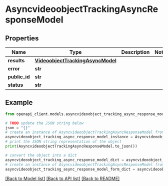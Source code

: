 # AsyncvideoobjectTrackingAsyncResponseModel


## Properties

Name | Type | Description | Notes
------------ | ------------- | ------------- | -------------
**results** | [**VideoobjectTrackingAsyncModel**](VideoobjectTrackingAsyncModel.md) |  | 
**error** | **str** |  | 
**public_id** | **str** |  | 
**status** | **str** |  | 

## Example

```python
from openapi_client.models.asyncvideoobject_tracking_async_response_model import AsyncvideoobjectTrackingAsyncResponseModel

# TODO update the JSON string below
json = "{}"
# create an instance of AsyncvideoobjectTrackingAsyncResponseModel from a JSON string
asyncvideoobject_tracking_async_response_model_instance = AsyncvideoobjectTrackingAsyncResponseModel.from_json(json)
# print the JSON string representation of the object
print(AsyncvideoobjectTrackingAsyncResponseModel.to_json())

# convert the object into a dict
asyncvideoobject_tracking_async_response_model_dict = asyncvideoobject_tracking_async_response_model_instance.to_dict()
# create an instance of AsyncvideoobjectTrackingAsyncResponseModel from a dict
asyncvideoobject_tracking_async_response_model_form_dict = asyncvideoobject_tracking_async_response_model.from_dict(asyncvideoobject_tracking_async_response_model_dict)
```
[[Back to Model list]](../README.md#documentation-for-models) [[Back to API list]](../README.md#documentation-for-api-endpoints) [[Back to README]](../README.md)


